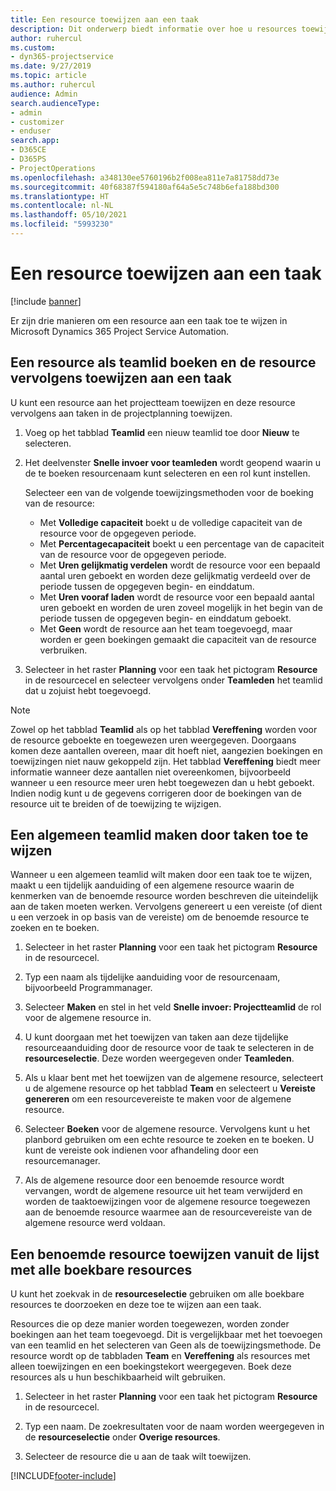 ```yaml
---
title: Een resource toewijzen aan een taak
description: Dit onderwerp biedt informatie over hoe u resources toewijst aan taken.
author: ruhercul
ms.custom:
- dyn365-projectservice
ms.date: 9/27/2019
ms.topic: article
ms.author: ruhercul
audience: Admin
search.audienceType:
- admin
- customizer
- enduser
search.app:
- D365CE
- D365PS
- ProjectOperations
ms.openlocfilehash: a348130ee5760196b2f008ea811e7a81758dd73e
ms.sourcegitcommit: 40f68387f594180af64a5e5c748b6efa188bd300
ms.translationtype: HT
ms.contentlocale: nl-NL
ms.lasthandoff: 05/10/2021
ms.locfileid: "5993230"
---
```

# <a name="assign-a-resource-to-a-task"></a>Een resource toewijzen aan een taak

[!include [banner](../includes/psa-now-project-operations.md)]

Er zijn drie manieren om een resource aan een taak toe te wijzen in Microsoft Dynamics 365 Project Service Automation.

## <a name="book-a-resource-as-a-team-member-and-then-assign-the-resource-to-a-task"></a>Een resource als teamlid boeken en de resource vervolgens toewijzen aan een taak

U kunt een resource aan het projectteam toewijzen en deze resource vervolgens aan taken in de projectplanning toewijzen.

1. Voeg op het tabblad **Teamlid** een nieuw teamlid toe door **Nieuw** te selecteren. 

2. Het deelvenster **Snelle invoer voor teamleden** wordt geopend waarin u de te boeken resourcenaam kunt selecteren en een rol kunt instellen. 

    Selecteer een van de volgende toewijzingsmethoden voor de boeking van de resource:

    - Met **Volledige capaciteit** boekt u de volledige capaciteit van de resource voor de opgegeven periode.
    - Met **Percentagecapaciteit** boekt u een percentage van de capaciteit van de resource voor de opgegeven periode.
    - Met **Uren gelijkmatig verdelen** wordt de resource voor een bepaald aantal uren geboekt en worden deze gelijkmatig verdeeld over de periode tussen de opgegeven begin- en einddatum.
    - Met **Uren vooraf laden** wordt de resource voor een bepaald aantal uren geboekt en worden de uren zoveel mogelijk in het begin van de periode tussen de opgegeven begin- en einddatum geboekt.
    - Met **Geen** wordt de resource aan het team toegevoegd, maar worden er geen boekingen gemaakt die capaciteit van de resource verbruiken.

3. Selecteer in het raster **Planning** voor een taak het pictogram **Resource** in de resourcecel en selecteer vervolgens onder **Teamleden** het teamlid dat u zojuist hebt toegevoegd. 

> [!NOTE]
> Zowel op het tabblad **Teamlid** als op het tabblad **Vereffening** worden voor de resource geboekte en toegewezen uren weergegeven. Doorgaans komen deze aantallen overeen, maar dit hoeft niet, aangezien boekingen en toewijzingen niet nauw gekoppeld zijn. Het tabblad **Vereffening** biedt meer informatie wanneer deze aantallen niet overeenkomen, bijvoorbeeld wanneer u een resource meer uren hebt toegewezen dan u hebt geboekt. Indien nodig kunt u de gegevens corrigeren door de boekingen van de resource uit te breiden of de toewijzing te wijzigen.

## <a name="create-a-generic-team-member-through-task-assignment"></a>Een algemeen teamlid maken door taken toe te wijzen

Wanneer u een algemeen teamlid wilt maken door een taak toe te wijzen, maakt u een tijdelijk aanduiding of een algemene resource waarin de kenmerken van de benoemde resource worden beschreven die uiteindelijk aan de taken moeten werken. Vervolgens genereert u een vereiste (of dient u een verzoek in op basis van de vereiste) om de benoemde resource te zoeken en te boeken.

1. Selecteer in het raster **Planning** voor een taak het pictogram **Resource** in de resourcecel.

2. Typ een naam als tijdelijke aanduiding voor de resourcenaam, bijvoorbeeld Programmanager.

3. Selecteer **Maken** en stel in het veld **Snelle invoer: Projectteamlid** de rol voor de algemene resource in.

4. U kunt doorgaan met het toewijzen van taken aan deze tijdelijke resourceaanduiding door de resource voor de taak te selecteren in de **resourceselectie**. Deze worden weergegeven onder **Teamleden**.

5. Als u klaar bent met het toewijzen van de algemene resource, selecteert u de algemene resource op het tabblad **Team** en selecteert u **Vereiste genereren** om een resourcevereiste te maken voor de algemene resource.

6. Selecteer **Boeken** voor de algemene resource. Vervolgens kunt u het planbord gebruiken om een echte resource te zoeken en te boeken. U kunt de vereiste ook indienen voor afhandeling door een resourcemanager.

7. Als de algemene resource door een benoemde resource wordt vervangen, wordt de algemene resource uit het team verwijderd en worden de taaktoewijzingen voor de algemene resource toegewezen aan de benoemde resource waarmee aan de resourcevereiste van de algemene resource werd voldaan.

## <a name="assign-a-named-resource-from-the-list-of-all-bookable-resources"></a>Een benoemde resource toewijzen vanuit de lijst met alle boekbare resources

U kunt het zoekvak in de **resourceselectie** gebruiken om alle boekbare resources te doorzoeken en deze toe te wijzen aan een taak.

Resources die op deze manier worden toegewezen, worden zonder boekingen aan het team toegevoegd. Dit is vergelijkbaar met het toevoegen van een teamlid en het selecteren van Geen als de toewijzingsmethode. De resource wordt op de tabbladen **Team** en **Vereffening** als resources met alleen toewijzingen en een boekingstekort weergegeven. Boek deze resources als u hun beschikbaarheid wilt gebruiken.

1. Selecteer in het raster **Planning** voor een taak het pictogram **Resource** in de resourcecel.

2. Typ een naam. De zoekresultaten voor de naam worden weergegeven in de **resourceselectie** onder **Overige resources**.

3. Selecteer de resource die u aan de taak wilt toewijzen.



[!INCLUDE[footer-include](../includes/footer-banner.md)]
